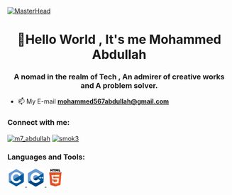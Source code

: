 [![MasterHead](https://www.icegif.com/wp-content/uploads/2023/12/icegif-96.gif)](https://rishavchanda.io)
<h1 align="center">👋Hello World , It's me Mohammed Abdullah</h1>
<h3 align="center">A nomad in the realm of Tech , An admirer of creative works and A problem solver.</h3>

- 📫 My E-mail **mohammed567abdullah@gmail.com**

<h3 align="left">Connect with me:</h3>
<p align="left">
<a href="https://www.hackerrank.com/m7_abdullah" target="blank"><img align="center" src="https://raw.githubusercontent.com/rahuldkjain/github-profile-readme-generator/master/src/images/icons/Social/hackerrank.svg" alt="m7_abdullah" height="30" width="40" /></a>
<a href="https://codeforces.com/profile/smok3" target="blank"><img align="center" src="https://raw.githubusercontent.com/rahuldkjain/github-profile-readme-generator/master/src/images/icons/Social/codeforces.svg" alt="smok3" height="30" width="40" /></a>
</p>

<h3 align="left">Languages and Tools:</h3>
<p align="left"> <a href="https://www.cprogramming.com/" target="_blank" rel="noreferrer"> <img src="https://raw.githubusercontent.com/devicons/devicon/master/icons/c/c-original.svg" alt="c" width="40" height="40"/> </a> <a href="https://www.w3schools.com/cpp/" target="_blank" rel="noreferrer"> <img src="https://raw.githubusercontent.com/devicons/devicon/master/icons/cplusplus/cplusplus-original.svg" alt="cplusplus" width="40" height="40"/> </a> <a href="https://www.w3.org/html/" target="_blank" rel="noreferrer"> <img src="https://raw.githubusercontent.com/devicons/devicon/master/icons/html5/html5-original-wordmark.svg" alt="html5" width="40" height="40"/> </a> </p>
